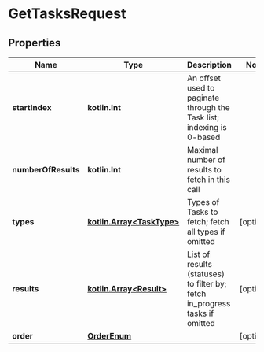 
# GetTasksRequest

## Properties
Name | Type | Description | Notes
------------ | ------------- | ------------- | -------------
**startIndex** | **kotlin.Int** | An offset used to paginate through the Task list; indexing is 0-based | 
**numberOfResults** | **kotlin.Int** | Maximal number of results to fetch in this call | 
**types** | [**kotlin.Array&lt;TaskType&gt;**](TaskType.md) | Types of Tasks to fetch; fetch all types if omitted |  [optional]
**results** | [**kotlin.Array&lt;Result&gt;**](Result.md) | List of results (statuses) to filter by; fetch in_progress tasks if omitted |  [optional]
**order** | [**OrderEnum**](OrderEnum.md) |  |  [optional]



